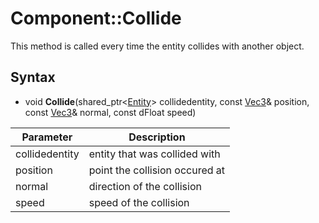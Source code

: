 # Component::Collide

This method is called every time the entity collides with another object.

## Syntax

- void **Collide**(shared_ptr<[Entity](Entity.md)> collidedentity, const [Vec3](Vec3.md)& position, const [Vec3](Vec3.md)& normal, const dFloat speed)

| Parameter | Description |
|---|---|
| collidedentity | entity that was collided with |
| position | point the collision occured at |
| normal | direction of the collision |
| speed | speed of the collision |
